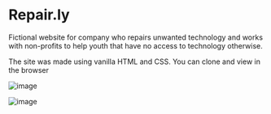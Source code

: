 # Repair.ly
Fictional website for company who repairs unwanted technology and works with non-profits to help youth that have no access to technology otherwise.

The site was made using vanilla HTML and CSS. You can clone and view in the browser

![image](https://user-images.githubusercontent.com/76694402/128173415-8d436266-73fa-4b38-aaec-b032724d18e8.png)

![image](https://user-images.githubusercontent.com/76694402/128178450-606bc154-3e0c-4caa-9787-19e498f06c47.png)


